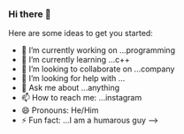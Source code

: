 ### Hi there 👋


Here are some ideas to get you started:

- 🔭 I’m currently working on ...programming
- 🌱 I’m currently learning ...c++
- 👯 I’m looking to collaborate on ...company
- 🤔 I’m looking for help with ...
- 💬 Ask me about ...anything
- 📫 How to reach me: ...instagram
- 😄 Pronouns: He/Him
- ⚡ Fun fact: ...I am a humarous guy
-->

